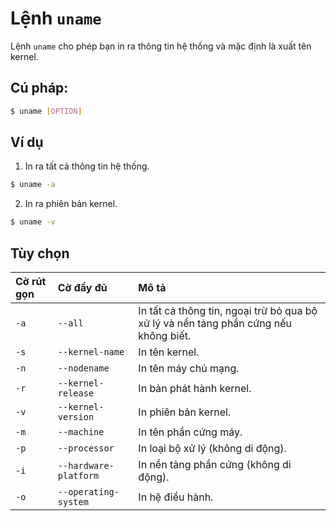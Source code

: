 # Lệnh `uname`
Lệnh `uname` cho phép bạn in ra thông tin hệ thống và mặc định là xuất tên kernel.

## Cú pháp:
```bash
$ uname [OPTION]
```

## Ví dụ
1. In ra tất cả thông tin hệ thống.
```bash
$ uname -a
```

2. In ra phiên bản kernel.
```bash
$ uname -v
```

## Tùy chọn
|**Cờ rút gọn**|**Cờ đầy đủ**|**Mô tả**|
|:-|:-|:-|
|`-a`|`--all`|In tất cả thông tin, ngoại trừ bỏ qua bộ xử lý và nền tảng phần cứng nếu không biết.|
|`-s`|`--kernel-name`|In tên kernel.|
|`-n`|`--nodename`|In tên máy chủ mạng.|
|`-r`|`--kernel-release`|In bản phát hành kernel.|
|`-v`|`--kernel-version`|In phiên bản kernel.|
|`-m`|`--machine`|In tên phần cứng máy.|
|`-p`|`--processor`|In loại bộ xử lý (không di động).|
|`-i`|`--hardware-platform`|In nền tảng phần cứng (không di động).|
|`-o`|`--operating-system`|In hệ điều hành.|